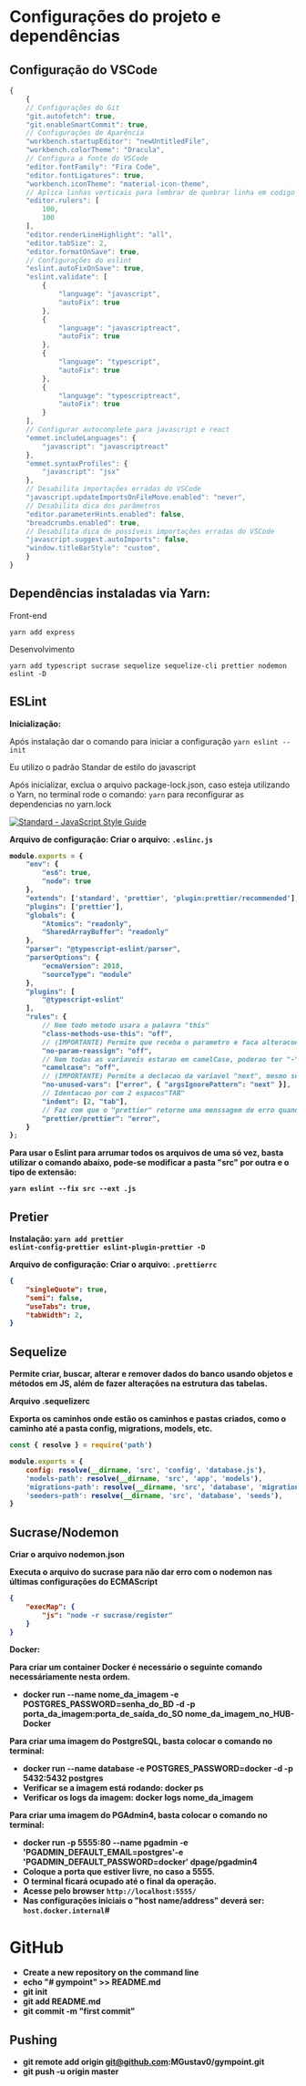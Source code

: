 # Configurações do projeto e dependências

## Configuração do VSCode

```javascript
{
    {
    // Configurações do Git
    "git.autofetch": true,
    "git.enableSmartCommit": true,
    // Configurações de Aparência
    "workbench.startupEditor": "newUntitledFile",
    "workbench.colorTheme": "Dracula",
    // Configura a fonte do VSCode
    "editor.fontFamily": "Fira Code",
    "editor.fontLigatures": true,
    "workbench.iconTheme": "material-icon-theme",
    // Aplica linhas verticais para lembrar de quebrar linha em codigo muito grande
    "editor.rulers": [
        100,
        100
    ],
    "editor.renderLineHighlight": "all",
    "editor.tabSize": 2,
    "editor.formatOnSave": true,
    // Configurações do eslint
    "eslint.autoFixOnSave": true,
    "eslint.validate": [
        {
            "language": "javascript",
            "autoFix": true
        },
        {
            "language": "javascriptreact",
            "autoFix": true
        },
        {
            "language": "typescript",
            "autoFix": true
        },
        {
            "language": "typescriptreact",
            "autoFix": true
        }
    ],
    // Configurar autocomplete para javascript e react
    "emmet.includeLanguages": {
        "javascript": "javascriptreact"
    },
    "emmet.syntaxProfiles": {
        "javascript": "jsx"
    },
    // Desabilita importações erradas do VSCode
    "javascript.updateImportsOnFileMove.enabled": "never",
    // Desabilita dica dos parâmetros
    "editor.parameterHints.enabled": false,
    "breadcrumbs.enabled": true,
    // Desabilita dica de possíveis importações erradas do VSCode
    "javascript.suggest.autoImports": false,
    "window.titleBarStyle": "custom",
    }
}
```
<strong><h2>Dependências instaladas via Yarn:</h2></strong>

<p>Front-end</p>
<code>yarn add express</code>

<p>Desenvolvimento</p>
<code>yarn add typescript sucrase sequelize sequelize-cli prettier nodemon eslint -D</code>

<strong><h2>ESLint</h2></strong>

<strong>Inicialização: </strong><p>Após instalação dar o comando para iniciar a configuração <code>yarn eslint --init</code></p>
<p>Eu utilizo o padrão Standar de estilo do javascript</p>
<p>Após inicializar, exclua o arquivo package-lock.json, caso esteja utilizando o Yarn, no terminal rode o comando: <code>yarn</code> para reconfigurar as dependencias no yarn.lock</p>

[![Standard - JavaScript Style Guide](https://cdn.rawgit.com/standard/standard/master/badge.svg)](https://github.com/standard/standard)

<Strong>Arquivo de configuração: <Strong>Criar o arquivo: <code>.eslinc.js</code>

```javascript
module.exports = {
	"env": {
		"es6": true,
		"node": true
	},
	"extends": ['standard', 'prettier', 'plugin:prettier/recommended'],
	"plugins": ['prettier'],
	"globals": {
		"Atomics": "readonly",
		"SharedArrayBuffer": "readonly"
	},
	"parser": "@typescript-eslint/parser",
	"parserOptions": {
		"ecmaVersion": 2018,
		"sourceType": "module"
	},
	"plugins": [
		"@typescript-eslint"
	],
	"rules": {
		// Nem todo metodo usara a palavra "this"
		"class-methods-use-this": "off",
		// (IMPORTANTE) Permite que receba o parametro e faca alteracoes nele, usado pelo Sequelize
		"no-param-reassign": "off",
		// Nem todas as variaveis estarao em camelCase, poderao ter "-" ou "_" como separacao
		"camelcase": "off",
		// (IMPORTANTE) Permite a declacao da variavel "next", mesmo sem utilizar
		"no-unused-vars": ["error", { "argsIgnorePattern": "next" }],
		// Identacao por com 2 espacos"TAB"
		"indent": [2, "tab"],
		// Faz com que o "prettier" retorne uma menssagem de erro quando houver
		"prettier/prettier": "error",
	}
};
```
<p>Para usar o Eslint para arrumar todos os arquivos de uma só vez, basta utilizar o comando abaixo, pode-se modificar a pasta "src" por outra e o tipo de extensão:</p>

<code>yarn eslint --fix src --ext .js</code>

<strong><h2>Pretier</h2></strong>

<strong>Instalação: </strong><code>yarn add prettier eslint-config-prettier eslint-plugin-prettier -D</code>

<Strong>Arquivo de configuração: <Strong>Criar o arquivo: <code>.prettierrc</code>

```json
{
    "singleQuote": true,
    "semi": false,
    "useTabs": true,
    "tabWidth": 2,
}
```

<strong><h2>Sequelize</h2></strong>

<p>Permite criar, buscar, alterar e remover dados do banco usando objetos e métodos em JS, além de fazer alterações na estrutura das tabelas.</p>

<strong>Arquivo .sequelizerc</strong><p>Exporta os caminhos onde estão os caminhos e pastas criados, como o caminho até a pasta config, migrations, models, etc.</p>

```javascript
const { resolve } = require('path')

module.exports = {
    config: resolve(__dirname, 'src', 'config', 'database.js'),
    'models-path': resolve(__dirname, 'src', 'app', 'models'),
    'migrations-path': resolve(__dirname, 'src', 'database', 'migrations'),
    'seeders-path': resolve(__dirname, 'src', 'database', 'seeds'),
}
```

## Sucrase/Nodemon
<strong>Criar o arquivo nodemon.json</strong>
<p>Executa o arquivo do sucrase para não dar erro com o nodemon nas últimas configurações do ECMAScript</p>

```json
{
    "execMap": {
        "js": "node -r sucrase/register"
    }
}
```

<strong>Docker: </strong><p>Para criar um container Docker é necessário o seguinte comando necessáriamente nesta ordem.</p>

* docker run --name nome_da_imagem -e POSTGRES_PASSWORD=senha_do_BD -d -p porta_da_imagem:porta_de_saída_do_SO nome_da_imagem_no_HUB-Docker

<p>Para criar uma imagem do <strong>PostgreSQL</strong>, basta colocar o comando no terminal:</p>

* docker run --name database -e POSTGRES_PASSWORD=docker -d -p 5432:5432 postgres
* Verificar se a imagem está rodando: docker ps
* Verificar os logs da imagem: docker logs nome_da_imagem

<p>Para criar uma imagem do <strong>PGAdmin4</strong>, basta colocar o comando no terminal:</p>

* docker run -p 5555:80 --name pgadmin -e 'PGADMIN_DEFAULT_EMAIL=postgres'-e 'PGADMIN_DEFAULT_PASSWORD=docker' dpage/pgadmin4
* Coloque a porta que estiver livre, no caso a 5555.
* O terminal ficará ocupado até o final da operação.
* Acesse pelo browser <code>http://localhost:5555/</code>
* Nas configurações iniciais o "host name/address" deverá ser: <code>host.docker.internal</code>#


# GitHub
* Create a new repository on the command line
* echo "# gympoint" >> README.md
* git init
* git add README.md
* git commit -m "first commit"

## Pushing
* git remote add origin git@github.com:MGustav0/gympoint.git
* git push -u origin master
